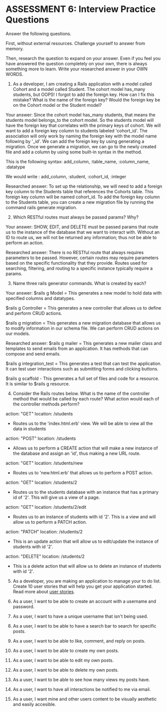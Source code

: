 # ASSESSMENT 6: Interview Practice Questions

Answer the following questions.

First, without external resources. Challenge yourself to answer from memory.

Then, research the question to expand on your answer. Even if you feel you have answered the question completely on your own, there is always something more to learn. Write your researched answer in your OWN WORDS.

1. As a developer, I am creating a Rails application with a model called Cohort and a model called Student. The cohort model has_many students, but OOPS! I forgot to add the foreign key. How can I fix this mistake? What is the name of the foreign key? Would the foreign key be on the Cohort model or the Student model?

Your answer: Since the cohort model has_many students, that means the students model belongs_to the cohort model. So the students model will have the foreign key that correlates with the primary keys of cohort. We will want to add a foreign key column to students labeled 'cohort_id'. The association will only work by naming the foreign key with the model name following by '_id'. We can add the foreign key by using generating a migration. Once we generate a migration, we can go to the newly created file and add a column by using some built-in syntax in the method. 

This is the following syntax: add_column, :table_name, :column_name, :datatype

We would write : add_column, :student, :cohort_id, :integer 

Researched answer: To set up the relationship, we will need to add a foreign key column to the Students table that references the Cohorts table. This foreign key column will be named cohort_id. To add the foreign key column to the Students table, you can create a new migration file by running the command rails generate migration.

2. Which RESTful routes must always be passed params? Why?

Your answer: SHOW, EDIT, and DELETE must be passed params that route us to the instance of the database that we want to interact with. Without an ID to route us, we will not be returned any information; thus not be able to perform an action.

Researched answer: There is no RESTful route that always requires parameters to be passed. However, certain routes may require parameters based on the specific functionality that they provide. Routes used for searching, filtering, and routing to a specific instance typically require a params.

3. Name three rails generator commands. What is created by each?

Your answer:
$rails g Model = This generates a new model to hold data with specified columns and datatypes.

$rails g Controller = This generates a new controller that allows us to define and perform CRUD actions.

$rails g migration = This generates a new migration database that allows us to modify information in our schema file. We can perform CRUD actions on our models.

Researched answer:
$rails g mailer = This generates a new mailer class and templates to send emails from an application. It has methods that can compose and send emails.

$rails g integration_test = This generates a test that can test the application. It can test user interactions such as submitting forms and clicking buttons.

$rails g scaffold - This generates a full set of files and code for a resource. It is similar to $rails g resource.

4. Consider the Rails routes below. What is the name of the controller method that would be called by each route? What action would each of the controller methods perform?

action: "GET" location: /students
- Routes us to the 'index.html.erb' view. We will be able to view all the data in students

action: "POST" location: /students
- Allows us to perform a CREATE action that will make a new instance of the database and assign an 'id', thus making a new URL route.

action: "GET" location: /students/new
- Routes us to 'new.html.erb' that allows us to perform a POST action. 

action: "GET" location: /students/2
- Routes us to the students database with an instance that has a primary id of '2'. This will give us a view of a page.

action: "GET" location: /students/2/edit
- Routes us to an instance of students with id '2'. This is a view and will allow us to perform a PATCH action.

action: "PATCH" location: /students/2
- This is an update action that will allow us to edit/update the instance of students with id '2'.

action: "DELETE" location: /students/2
- This is a delete action that will allow us to delete an instance of students with id '2'.

5. As a developer, you are making an application to manage your to do list. Create 10 user stories that will help you get your application started. Read more about [user stories](https://www.atlassian.com/agile/project-management/user-stories).

1. As a user, I want to be able to create an account with a username and password.

2. As a user, I want to have a unique username that isn't being used.

3. As a user, I want to be able to have a search bar to search for specific posts.

4. As a user, I want to be able to like, comment, and reply on posts.

5. As a user, I want to be able to create my own posts.

6. As a user, I want to be able to edit my own posts.

7. As a user, I want to be able to delete my own posts.

8. As a user, I want to be able to see how many views my posts have.

9. As a user, I want to have all interactions be notified to me via email.

10. As a user, I want mine and other users content to be visually aesthetic and easily accesible.
